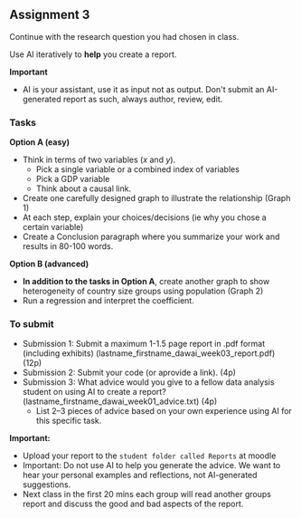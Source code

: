 ## Assignment 3

Continue with the research question you had chosen in class. 

Use AI iteratively to **help** you create a report. 

**Important** 
* AI is your assistant, use it as input not as output. Don't submit an AI-generated report as such, always author, review, edit. 

### Tasks
**Option A (easy)**
  * Think in terms of two variables ($x$ and $y$). 
    * Pick a single variable or a combined index of variables
    * Pick a GDP variable
    * Think about a causal link. 
  * Create one carefully designed graph to illustrate the relationship (Graph 1)
  * At each step, explain your choices/decisions (ie why you chose a certain variable)
  * Create a Conclusion paragraph where you summarize your work and results in 80-100 words.
   
  
**Option B (advanced)**
* **In addition to the tasks in Option A**,  create another graph to show heterogeneity of country size groups using population (Graph 2)
* Run a regression and interpret the coefficient. 

### To submit
* Submission 1:  Submit a maximum 1-1.5 page report in .pdf format (including exhibits) (lastname_firstname_dawai_week03_report.pdf) (12p)
* Submission 2: Submit your code (or aprovide a link). (4p)
* Submission 3:
  What advice would you give to a fellow data analysis student on using AI to create a report? (lastname_firstname_dawai_week01_advice.txt) (4p)
    * List 2–3 pieces of advice based on your own experience using AI for this specific task.
    
**Important:** 
* Upload your report to the `student folder called Reports` at moodle
* Important: Do not use AI to help you generate the advice. We want to hear your personal examples and reflections, not AI-generated suggestions.
*  Next class in the first 20 mins each group will read another groups report and discuss the good and bad aspects of the report. 
